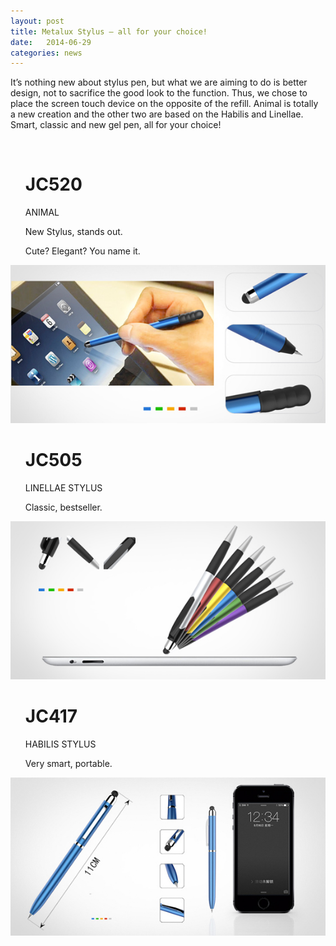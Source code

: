 ```yaml
---
layout: post
title: Metalux Stylus — all for your choice!
date:   2014-06-29
categories: news
---
```

<style>
    ul.pen-2 {
        width: 40%;
    }
</style>

It’s nothing new about stylus pen, but what we are aiming to do is better design, not to sacrifice the good look to the function. Thus, we chose to place the screen touch device on the opposite of the refill. Animal is totally a new creation and the other two are based on the Habilis and Linellae. Smart, classic and new gel pen, all for your choice!

<br>

<div class="comments-2">
    <ul class="pen-2">
        <h1>JC520</h1>
        <p>ANIMAL</p>
        <p>New Stylus, stands out.</p>
        <p>Cute? Elegant? You name it.</p>
    </ul>
    <p class="pen-2-img"><img src="/images/posts/metalux-stylus-1.jpg" alt="erasion-2" /></p>
</div>

<div class="comments-2">
    <ul class="pen-2">
        <h1>JC505</h1>
        <p>LINELLAE STYLUS</p>
        <p>Classic, bestseller.</p>
    </ul>
    <p class="pen-2-img"><img src="/images/posts/metalux-stylus-2.jpg" alt="erasion-2" /></p>
</div>

<div class="comments-2">
    <ul class="pen-2">
        <h1>JC417</h1>
        <p>HABILIS STYLUS</p>
        <p>Very smart, portable.</p>
    </ul>
    <p class="pen-2-img"><img src="/images/posts/metalux-stylus-3.jpg" alt="erasion-2" /></p>
</div>

